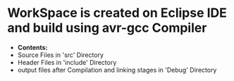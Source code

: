 
# WorkSpace is created on Eclipse IDE and build using avr-gcc Compiler
- **Contents:**
- Source Files in 'src' Directory
- Header Files in 'include' Directory
- output files after Compilation and linking stages in 'Debug' Directory
